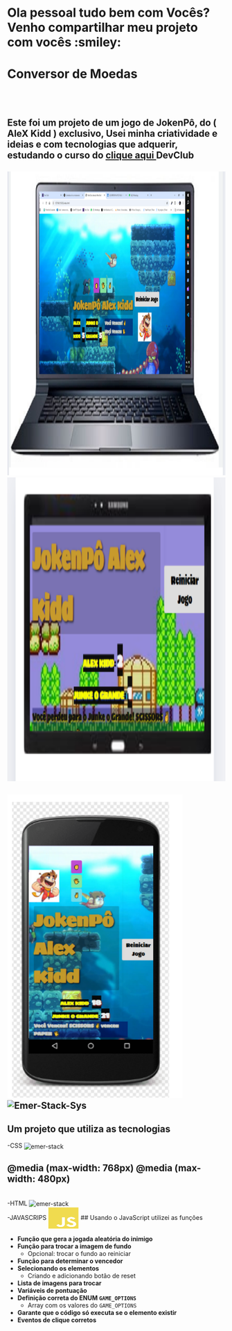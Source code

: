 <h1> Ola pessoal tudo bem com Vocês?
Venho compartilhar meu projeto com vocês :smiley:</h1>
<h1> Conversor de Moedas </h1>
<br>
<br>

<h2> Este foi um  projeto de um jogo de JokenPô, do ( AleX Kidd ) exclusivo, Usei minha criatividade e ideias e com tecnologias que adquerir, estudando o curso do <a href="https://rodolfomori.com.br/Devclub">clique aqui </a> DevClub
<br>
<br>
  <img align+'center" alt="emer-stack" height="700" widht="300" src="https://github.com/Emerson-stack-sys/FrontEnd-DevClub-Projeto-JokenP--AlexKidd/blob/main/img/ComputerScreen.png?raw=true" >
  <img align+'center" alt="emer-stack" height="700" widht="300" src="https://github.com/Emerson-stack-sys/FrontEnd-DevClub-Projeto-JokenP--AlexKidd/blob/main/img/TabletScreen.png?raw=true">
  <br>
  <br>
   <img align+'center" alt="emer-stack" height="700" widht="300" src="https://github.com/Emerson-stack-sys/FrontEnd-DevClub-Projeto-JokenP--AlexKidd/blob/main/img/MobileScreen.png?raw=true">
      <img align+'center" alt="Emer-Stack-Sys" height="700" widht="300" >
      
  
<h2> Um projeto que utiliza as tecnologias</h2>
-CSS
<img align="center" alt="emer-stack" height="50" width="71" src="https://img.shields.io/badge/CSS3-1572B6?style=for-the-badge&logo=css3&logoColor=white">
<h2>
  @media (max-width: 768px)
  @media (max-width: 480px) 
</h2>
<br>
-HTML
<img align="center" alt="emer-stack" height="50" width="71" src="https://img.shields.io/badge/HTML-239120?style=for-the-badge&logo=html5&logoColor=white">
<br>
-JAVASCRIPS
<img align="center" alt="emer-stack" height="50" width="71" src="https://raw.githubusercontent.com/devicons/devicon/master/icons/javascript/javascript-plain.svg">
## Usando o JavaScript utilizei as funções

- **Função que gera a jogada aleatória do inimigo**
- **Função para trocar a imagem de fundo**
  - Opcional: trocar o fundo ao reiniciar
- **Função para determinar o vencedor**
- **Selecionando os elementos**
  - Criando e adicionando botão de reset
- **Lista de imagens para trocar**
- **Variáveis de pontuação**
- **Definição correta do ENUM `GAME_OPTIONS`**
  - Array com os valores do `GAME_OPTIONS`
- **Garante que o código só executa se o elemento existir**
- **Eventos de clique corretos**



